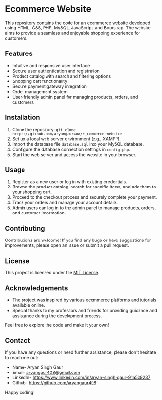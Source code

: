 # Ecommerce Website

This repository contains the code for an ecommerce website developed using HTML, CSS, PHP, MySQL, JavaScript, and Bootstrap. The website aims to provide a seamless and enjoyable shopping experience for customers.

## Features

- Intuitive and responsive user interface
- Secure user authentication and registration
- Product catalog with search and filtering options
- Shopping cart functionality
- Secure payment gateway integration
- Order management system
- User-friendly admin panel for managing products, orders, and customers

## Installation

1. Clone the repository: `git clone https://github.com/aryangaur408/E_Commerce-Website`
2. Set up a local web server environment (e.g., XAMPP).
3. Import the database file `database.sql` into your MySQL database.
4. Configure the database connection settings in `config.php`.
5. Start the web server and access the website in your browser.

## Usage

1. Register as a new user or log in with existing credentials.
2. Browse the product catalog, search for specific items, and add them to your shopping cart.
3. Proceed to the checkout process and securely complete your payment.
4. Track your orders and manage your account details.
5. Admin users can log in to the admin panel to manage products, orders, and customer information.

## Contributing

Contributions are welcome! If you find any bugs or have suggestions for improvements, please open an issue or submit a pull request.

## License

This project is licensed under the [MIT License](LICENSE).

## Acknowledgements

- The project was inspired by various ecommerce platforms and tutorials available online.
- Special thanks to my professors and friends for providing guidance and assistance during the development process.

Feel free to explore the code and make it your own! 

## Contact 

If you have any questions or need further assistance, please don't hesitate to reach me out: 
- Name- Aryan Singh Gaur
- Email- aryangaur408@gmail.com
- LinkedIn- https://www.linkedin.com/in/aryan-singh-gaur-91a539237
- Github- https://github.com/aryangaur408

Happy coding!

